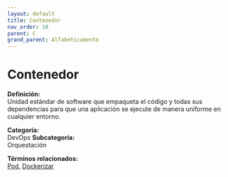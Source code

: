 ```yaml
---
layout: default
title: Contenedor
nav_order: 10
parent: C
grand_parent: Alfabéticamente
---
```


# Contenedor

**Definición:**  
Unidad estándar de software que empaqueta el código y todas sus dependencias para que una aplicación se ejecute de manera uniforme en cualquier entorno.

**Categoría:**  
DevOps 
**Subcategoría:**  
Orquestación

**Términos relacionados:**  
[Pod](https://maleniski.github.io/diccionario-angl-tec-mx/docs/alfabeticamente/P/pod.html), [Dockerizar](https://maleniski.github.io/diccionario-angl-tec-mx/docs/alfabeticamente/D/dockerizar.html)
